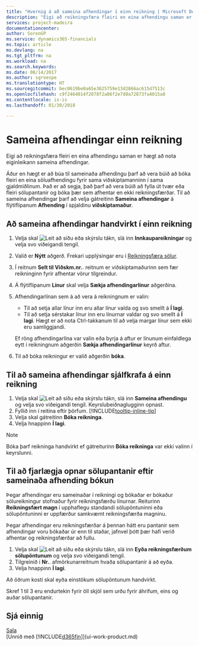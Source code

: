```yaml
---
title: "Hvernig á að sameina afhendingar í einn reikning | Microsoft Docs"
description: "Eigi að reikningsfæra fleiri en eina afhendingu saman er hægt að nota eiginleikann sameina afhendingar."
services: project-madeira
documentationcenter: 
author: SorenGP
ms.service: dynamics365-financials
ms.topic: article
ms.devlang: na
ms.tgt_pltfrm: na
ms.workload: na
ms.search.keywords: 
ms.date: 08/14/2017
ms.author: sgroespe
ms.translationtype: HT
ms.sourcegitcommit: bec0619be0a65e3625759e13d2866ac615d7513c
ms.openlocfilehash: c9f2464014f2078f2a86f2e7d8a72873fa4015a8
ms.contentlocale: is-is
ms.lasthandoff: 01/30/2018

---
```

# <a name="combine-shipments-on-a-single-invoice"></a>Sameina afhendingar einn reikning
Eigi að reikningsfæra fleiri en eina afhendingu saman er hægt að nota eiginleikann sameina afhendingar.  

 Áður en hægt er að búa til sameinaða afhendingu þarf að vera búið að bóka fleiri en eina söluafhendingu fyrir sama viðskiptamanninn í sama gjaldmiðlinum. Það er að segja, það þarf að vera búið að fylla út tvær eða fleiri sölupantanir og bóka þær sem afhentar en ekki reikningsfærðar. Til að sameina afhendingar þarf að velja gátreitinn **Sameina afhendingar** á flýtiflipanum **Afhending** í spjaldinu **viðskiptamaður**.  

## <a name="to-manually-combine-shipments-on-a-single-invoice"></a>Að sameina afhendingar handvirkt í einn reikning  
1. Velja skal ![Leit að síðu eða skýrslu](media/ui-search/search_small.png "Leit að síðu eða skýrslu táknið") tákn, slá inn **Innkaupareikningar** og velja svo viðeigandi tengil.  
2. Valið er **Nýtt** aðgerð. Frekari upplýsingar eru í [Reikningsfæra sölur](sales-how-invoice-sales.md).
3. Í reitnum **Selt til Viðskm.nr.**. reitnum er viðskiptamaðurinn sem fær reikninginn fyrir afhentar vörur tilgreindur.  
4. Á flýtiflipanum **Línur** skal velja **Sækja afhendingarlínur** aðgerðina.  
5. Afhendingarlínan sem á að vera á reikningnum er valin:  

    - Til að setja allar línur inn eru allar línur valda og svo smellt á **Í lagi**.  
    - Til að setja sérstakar línur inn eru línurnar valdar og svo smellt á **Í lagi**. Hægt er að nota Ctrl-takkanum til að velja margar línur sem ekki eru samliggjandi.  

    Ef röng afhendingarlína var valin eða byrja á aftur er línunum einfaldlega eytt í reikningnum aðgerðin **Sækja afhendingarlínur** keyrð aftur.  
7. Til að bóka reikningur er valið aðgerðin **bóka**.  

## <a name="to-automatically-combine-shipments-on-a-single-invoice"></a>Til að sameina afhendingar sjálfkrafa á einn reikning  
1. Velja skal ![Leit að síðu eða skýrslu](media/ui-search/search_small.png "Leit að síðu eða skýrslu táknið") tákn, slá inn **Sameina afhendingu** og velja svo viðeigandi tengil. Keyrslubeiðnaglugginn  opnast.  
2. Fyllið inn í reitina eftir þörfum. [!INCLUDE[tooltip-inline-tip](includes/tooltip-inline-tip_md.md)]
3. Velja skal gátreitinn **Bóka reikninga**.  
4.  Velja hnappinn **Í lagi**.  

> [!NOTE]  
>  Bóka þarf reikninga handvirkt ef gátreiturinn **Bóka reikninga** var ekki valinn í keyrslunni.  

## <a name="to-remove-open-sales-orders-after-combined-shipment-posting"></a>Til að fjarlægja opnar sölupantanir eftir sameinaða afhending bókun 
Þegar afhendingar eru sameinaðar í reikningi og bókaðar er bókaður sölureikningur stofnaður fyrir reikningsfærðu línurnar. Reiturinn **Reikningsfært magn** í upphaflegu standandi sölupöntuninni eða sölupöntuninni er uppfærður samkvæmt reikningsfærða magninu.  

Þegar afhendingar eru reikningsfærðar á þennan hátt eru pantanir sem afhendingar voru bókaðar úr enn til staðar, jafnvel þótt þær hafi verið afhentar og reikningsfærðar að fullu.   

1. Velja skal ![Leit að síðu eða skýrslu](media/ui-search/search_small.png "Leit að síðu eða skýrslu táknið") tákn, slá inn **Eyða reikningsfærðum sölupöntunum** og velja svo viðeigandi tengil.  
2. Tilgreinið í **Nr.**. afmörkunarreitnum hvaða sölupantanir á að eyða.  
3. Velja hnappinn **Í lagi**.  

Að öðrum kosti skal eyða einstökum sölupöntunum handvirkt.  

Skref 1 til 3 eru endurtekin fyrir öll skjöl sem urðu fyrir áhrifum, eins og auðar sölupantanir.

## <a name="see-also"></a>Sjá einnig  
[Sala](sales-manage-sales.md)  
[Unnið með [!INCLUDE[d365fin](includes/d365fin_md.md)]](ui-work-product.md)

